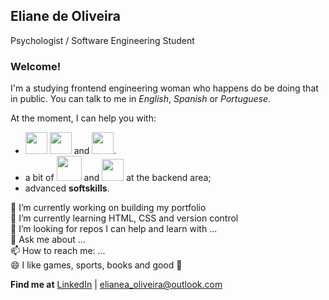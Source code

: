 ## Eliane de Oliveira

Psychologist / Software Engineering Student

### Welcome!

I'm a studying frontend engineering woman who happens do be doing that in public. 
You can talk to me in _English_, _Spanish_ or _Portuguese_.

At the moment, I can help you with:

- <img src="https://cdn.jsdelivr.net/gh/devicons/devicon/icons/html5/html5-plain-wordmark.svg" width="35" height="35"/> <img src="https://cdn.jsdelivr.net/gh/devicons/devicon/icons/css3/css3-plain-wordmark.svg" width="35" height="35"/> and <img src="https://cdn.jsdelivr.net/gh/devicons/devicon/icons/javascript/javascript-original.svg" width="35" height="35"/>.
- a bit of <img src="https://cdn.jsdelivr.net/gh/devicons/devicon/icons/java/java-original.svg" width="40" height="40"/> and <img src="https://cdn.jsdelivr.net/gh/devicons/devicon/icons/csharp/csharp-original.svg" width="35" height="35" /> at the backend area;
- advanced **softskills**.

🔭 I’m currently working on building my portfolio <br>
🌱 I’m currently learning HTML, CSS and version control <br>
🤔 I’m looking for repos I can help and learn with ... <br>
💬 Ask me about ... <br>
📫 How to reach me: ... <br>
😄 I like games, sports, books and good :wine_glass: <br>


**Find me at** [LinkedIn](https://www.linkedin.com/in/elianedeoliveiralinked/) | <elianea_oliveira@outlook.com>
